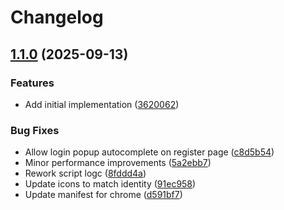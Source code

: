 # Changelog

## [1.1.0](https://github.com/dy0gu/jsc-unlocker-extension/compare/v1.0.1...v1.1.0) (2025-09-13)


### Features

* Add initial implementation ([3620062](https://github.com/dy0gu/jsc-unlocker-extension/commit/3620062d15d81a0424fa52a1be287fcecc2ae760))


### Bug Fixes

* Allow login popup autocomplete on register page ([c8d5b54](https://github.com/dy0gu/jsc-unlocker-extension/commit/c8d5b5437b417136f37c5dfaebcbf6c058ce4f48))
* Minor performance improvements ([5a2ebb7](https://github.com/dy0gu/jsc-unlocker-extension/commit/5a2ebb73a68e41e126295a211cb43eb0005a24ef))
* Rework script logc ([8fddd4a](https://github.com/dy0gu/jsc-unlocker-extension/commit/8fddd4ac6787e2a372c5c3af13dc1cdebc716ed2))
* Update icons to match identity ([91ec958](https://github.com/dy0gu/jsc-unlocker-extension/commit/91ec958e2e5a482dbc9137a61c466f382890e84a))
* Update manifest for chrome ([d591bf7](https://github.com/dy0gu/jsc-unlocker-extension/commit/d591bf74625f6b1f7c23327f20ee48c9ae032f6e))
